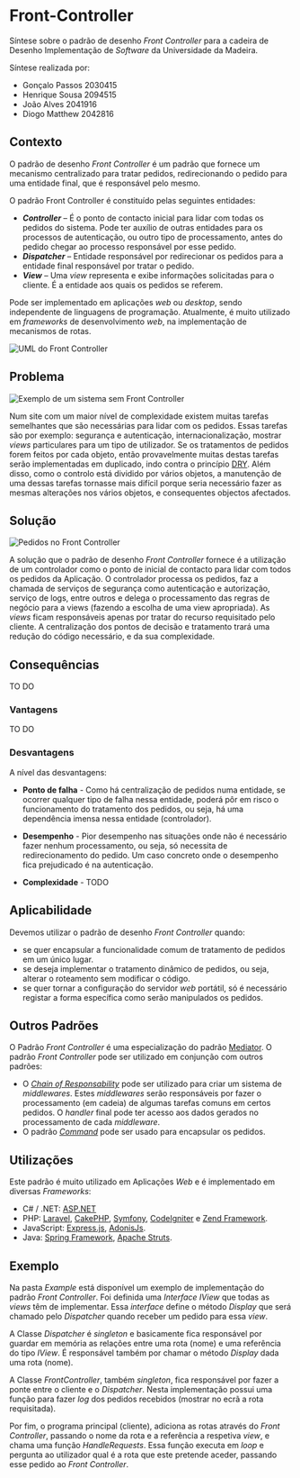 # Front-Controller
Síntese sobre o padrão de desenho *Front Controller* para a cadeira de Desenho Implementação de *Software* da Universidade da Madeira.

Síntese realizada por:
* Gonçalo Passos 2030415
* Henrique Sousa 2094515
* João Alves 2041916
* Diogo Matthew 2042816

## Contexto

O padrão de desenho *Front Controller* é um padrão que fornece um mecanismo centralizado para tratar pedidos, redirecionando o pedido para uma entidade final, que é responsável pelo mesmo.

O padrão Front Controller é constituído pelas seguintes entidades:
* ***Controller*** – É o ponto de contacto inicial para lidar com todas os pedidos do sistema. Pode ter auxílio de outras entidades para os processos de autenticação, ou outro tipo de processamento, antes do pedido chegar ao processo responsável por esse pedido.
* ***Dispatcher*** – Entidade responsável por redirecionar os pedidos para a entidade final  responsável por tratar o pedido.
* ***View*** – Uma *view* representa e exibe informações solicitadas para o cliente. É a entidade aos quais os pedidos se referem.

Pode ser implementado em aplicações *web* ou *desktop*, sendo independente de linguagens de programação. Atualmente, é muito utilizado em *frameworks* de desenvolvimento *web*, na implementação de mecanismos de rotas.

![UML do Front Controller](https://i.imgur.com/8qfKHyV.gif)

## Problema

![Exemplo de um sistema sem Front Controller](https://i.imgur.com/Sqwmbdn.png)


Num site com um maior nível de complexidade existem muitas tarefas semelhantes que são necessárias para lidar com os pedidos. Essas tarefas são por exemplo: segurança e autenticação, internacionalização, mostrar *views* particulares para um tipo de utilizador. Se os tratamentos de pedidos forem feitos por cada objeto, então provavelmente muitas destas tarefas serão implementadas em duplicado, indo contra o princípio [DRY](https://dzone.com/articles/is-your-code-dry-or-wet).
Além disso, como o controlo está dividido por vários objetos, a manutenção de uma dessas tarefas tornasse mais difícil porque seria necessário fazer as mesmas alterações nos vários objetos, e consequentes objectos afectados.

## Solução
![Pedidos no Front Controller](https://i.imgur.com/X5YC7kd.png)

A solução que o padrão de desenho *Front Controller* fornece é a utilização de um controlador como o ponto de inicial de contacto para lidar com todos os pedidos da Aplicação. O controlador processa os pedidos, faz a chamada de serviços de segurança como autenticação e autorização, serviço de logs, entre outros e delega  o processamento das regras de negócio para a views (fazendo a escolha de uma view apropriada). As *views* ficam responsáveis apenas por tratar do recurso requisitado pelo cliente. A centralização dos pontos de decisão e tratamento trará uma redução do código necessário, e da sua complexidade.

## Consequências
TO DO
### Vantagens
TO DO
### Desvantagens
A nível das desvantagens:
* **Ponto de falha** - Como há centralização de pedidos numa entidade, se ocorrer qualquer tipo de falha nessa entidade, poderá pôr em risco o funcionamento do tratamento dos pedidos, ou seja, há uma dependência imensa nessa entidade (controlador).

* **Desempenho** - Pior desempenho nas situações onde não é necessário fazer nenhum processamento, ou seja, só necessita de redirecionamento do pedido. Um caso concreto onde o desempenho fica prejudicado é na autenticação. 

* **Complexidade** - TODO

## Aplicabilidade
Devemos utilizar o padrão de desenho *Front Controller* quando:
* se quer encapsular a funcionalidade comum de tratamento de pedidos em um único lugar.
* se deseja implementar o tratamento dinâmico de pedidos, ou seja, alterar o roteamento sem modificar o código.
* se quer tornar a configuração do servidor *web* portátil, só é necessário registar a forma específica como serão manipulados os pedidos.
## Outros Padrões
O Padrão *Front Controller* é uma especialização do padrão [Mediator](https://refactoring.guru/design-patterns/mediator).
O padrão *Front Controller* pode ser utilizado em conjunção com outros padrões:
* O [*Chain of Responsability*](https://refactoring.guru/design-patterns/chain-of-responsibility) pode ser utilizado para criar um sistema de *middlewares*. Estes *middlewares* serão responsáveis por fazer o processamento (em cadeia) de algumas tarefas comuns em certos pedidos. O *handler* final pode ter acesso aos dados gerados no processamento de cada *middleware*.
* O padrão [*Command*](https://refactoring.guru/design-patterns/command) pode ser usado para encapsular os pedidos.


## Utilizações
Este padrão é muito utilizado em Aplicações *Web* e é implementado em diversas *Frameworks*:
* C# / .NET: [ASP.NET](https://asp.net/)
* PHP: [Laravel](https://laravel.com/), [CakePHP](https://cakephp.org/), [Symfony](https://symfony.com/), [CodeIgniter](https://codeigniter.com/) e [Zend Framework](https://framework.zend.com/).
* JavaScript: [Express.js](https://expressjs.com/), [AdonisJs](https://adonisjs.com/).
* Java: [Spring Framework](https://spring.io/), [Apache Struts](https://struts.apache.org/).
## Exemplo
Na pasta *Example* está disponível um exemplo de implementação do padrão *Front Controller*.
Foi definida uma *Interface* *IView* que todas as *views* têm de implementar. Essa *interface* define o método *Display* que será chamado pelo *Dispatcher* quando receber um pedido para essa *view*.

A Classe *Dispatcher* é *singleton* e basicamente fica responsável por guardar em memória as relações entre uma rota (nome) e uma referência do tipo *IView*.  É responsável também por chamar o método *Display* dada uma rota (nome).

A Classe *FrontController*, também *singleton*, fica responsável por fazer a ponte entre o cliente e o *Dispatcher*. Nesta implementação possui uma função para fazer *log* dos pedidos recebidos (mostrar no ecrã a rota requisitada).

Por fim, o programa principal (cliente), adiciona as rotas através do *Front Controller*, passando o nome da rota e a referência a respetiva *view*, e chama uma função *HandleRequests*. Essa função executa em *loop* e pergunta ao utilizador qual é a rota que  este pretende aceder, passando esse pedido ao *Front Controller*.